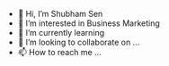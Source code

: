- 👋 Hi, I’m Shubham Sen
- 👀 I’m interested in Business Marketing 
- 🌱 I’m currently learning 
- 💞️ I’m looking to collaborate on ...
- 📫 How to reach me ...

<!---
Shubhamsen27/Shubhamsen27 is a ✨ special ✨ repository because its `README.md` (this file) appears on your GitHub profile.
You can click the Preview link to take a look at your changes.
--->
